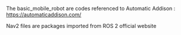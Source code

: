 The basic_mobile_robot are codes referenced to Automatic Addison : https://automaticaddison.com/


Nav2 files are packages imported from ROS 2 official website
